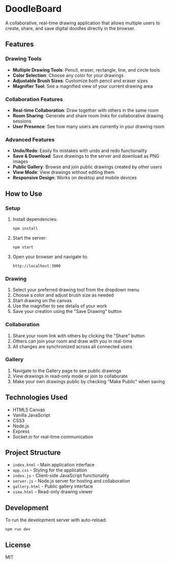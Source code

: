 # DoodleBoard

A collaborative, real-time drawing application that allows multiple users to create, share, and save digital doodles directly in the browser.

## Features

### Drawing Tools
- **Multiple Drawing Tools**: Pencil, eraser, rectangle, line, and circle tools
- **Color Selection**: Choose any color for your drawings
- **Adjustable Brush Sizes**: Customize both pencil and eraser sizes
- **Magnifier Tool**: See a magnified view of your current drawing area

### Collaboration Features
- **Real-time Collaboration**: Draw together with others in the same room
- **Room Sharing**: Generate and share room links for collaborative drawing sessions
- **User Presence**: See how many users are currently in your drawing room

### Advanced Features
- **Undo/Redo**: Easily fix mistakes with undo and redo functionality
- **Save & Download**: Save drawings to the server and download as PNG images
- **Public Gallery**: Browse and join public drawings created by other users
- **View Mode**: View drawings without editing them
- **Responsive Design**: Works on desktop and mobile devices

## How to Use

### Setup
1. Install dependencies:
   ```
   npm install
   ```

2. Start the server:
   ```
   npm start
   ```

3. Open your browser and navigate to:
   ```
   http://localhost:3000
   ```

### Drawing
1. Select your preferred drawing tool from the dropdown menu
2. Choose a color and adjust brush size as needed
3. Start drawing on the canvas
4. Use the magnifier to see details of your work
5. Save your creation using the "Save Drawing" button

### Collaboration
1. Share your room link with others by clicking the "Share" button
2. Others can join your room and draw with you in real-time
3. All changes are synchronized across all connected users

### Gallery
1. Navigate to the Gallery page to see public drawings
2. View drawings in read-only mode or join to collaborate
3. Make your own drawings public by checking "Make Public" when saving

## Technologies Used

- HTML5 Canvas
- Vanilla JavaScript
- CSS3
- Node.js
- Express
- Socket.io for real-time communication

## Project Structure

- `index.html` - Main application interface
- `app.css` - Styling for the application
- `index.js` - Client-side JavaScript functionality
- `server.js` - Node.js server for hosting and collaboration
- `gallery.html` - Public gallery interface
- `view.html` - Read-only drawing viewer

## Development

To run the development server with auto-reload:

```
npm run dev
```

## License

MIT 